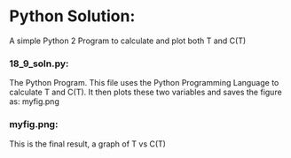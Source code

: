 # Python Solution:
A simple Python 2 Program to calculate and plot both T and C(T)

### 18_9_soln.py:
The Python Program.
This file uses the Python Programming Language to calculate T and C(T). 
It then plots these two variables and saves the figure as: myfig.png

### myfig.png:
This is the final result, a graph of T vs C(T)
